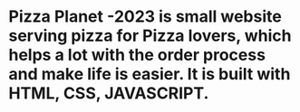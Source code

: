 # Pizza Planet -2023 is small website serving pizza for Pizza lovers, which helps a lot with the order process and make life is easier. It is built with HTML, CSS, JAVASCRIPT. 
